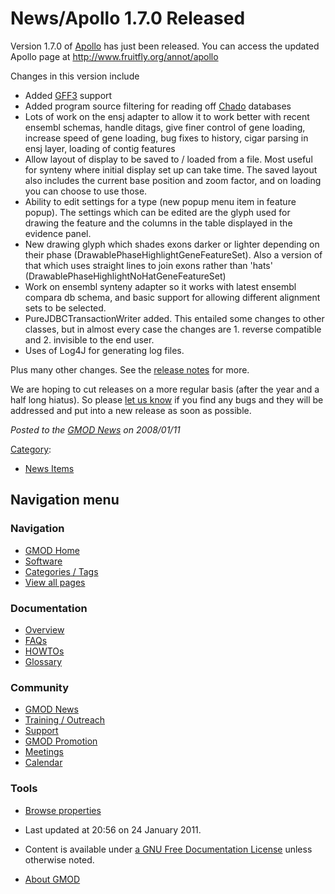 



<span id="top"></span>




# <span dir="auto">News/Apollo 1.7.0 Released</span>









Version 1.7.0 of [Apollo](../Apollo.1 "Apollo") has just been released.
You can access the updated Apollo page at
<a href="http://www.fruitfly.org/annot/apollo" class="external free"
rel="nofollow">http://www.fruitfly.org/annot/apollo</a>

Changes in this version include

- Added [GFF3](../Glossary#GFF "Glossary") support
- Added program source filtering for reading off
  <a href="../Chado" class="mw-redirect" title="Chado">Chado</a>
  databases
- Lots of work on the ensj adapter to allow it to work better with
  recent ensembl schemas, handle ditags, give finer control of gene
  loading, increase speed of gene loading, bug fixes to history, cigar
  parsing in ensj layer, loading of contig features
- Allow layout of display to be saved to / loaded from a file. Most
  useful for synteny where initial display set up can take time. The
  saved layout also includes the current base position and zoom factor,
  and on loading you can choose to use those.
- Ability to edit settings for a type (new popup menu item in feature
  popup). The settings which can be edited are the glyph used for
  drawing the feature and the columns in the table displayed in the
  evidence panel.
- New drawing glyph which shades exons darker or lighter depending on
  their phase (DrawablePhaseHighlightGeneFeatureSet). Also a version of
  that which uses straight lines to join exons rather than 'hats'
  (DrawablePhaseHighlightNoHatGeneFeatureSet)
- Work on ensembl synteny adapter so it works with latest ensembl
  compara db schema, and basic support for allowing different alignment
  sets to be selected.
- PureJDBCTransactionWriter added. This entailed some changes to other
  classes, but in almost every case the changes are 1. reverse
  compatible and 2. invisible to the end user.
- Uses of Log4J for generating log files.

Plus many other changes. See the <a
href="http://gmod.cvs.sourceforge.net/gmod/apollo/doc/release-notes/release-1.7.0-notes?view=markup"
class="external text" rel="nofollow">release notes</a> for more.

We are hoping to cut releases on a more regular basis (after the year
and a half long hiatus). So please [let us
know](../Apollo.1#Contact "Apollo") if you find any bugs and they will
be addressed and put into a new release as soon as possible.

  



*Posted to the [GMOD News](../GMOD_News "GMOD News") on 2008/01/11*






[Category](../Special%3ACategories "Special%3ACategories"):

- [News Items](../Category%3ANews_Items "Category%3ANews Items")






## Navigation menu







<a href="../Main_Page"
style="background-image: url(../../images/GMOD-cogs.png);"
title="Visit the main page"></a>


### Navigation



- <span id="n-GMOD-Home">[GMOD Home](../Main_Page)</span>
- <span id="n-Software">[Software](../GMOD_Components)</span>
- <span id="n-Categories-.2F-Tags">[Categories /
  Tags](../Categories)</span>
- <span id="n-View-all-pages">[View all
  pages](../Special:AllPages)</span>




### Documentation



- <span id="n-Overview">[Overview](../Overview)</span>
- <span id="n-FAQs">[FAQs](../Category%3AFAQ)</span>
- <span id="n-HOWTOs">[HOWTOs](../Category%3AHOWTO)</span>
- <span id="n-Glossary">[Glossary](../Glossary)</span>




### Community



- <span id="n-GMOD-News">[GMOD News](../GMOD_News)</span>
- <span id="n-Training-.2F-Outreach">[Training /
  Outreach](../Training_and_Outreach)</span>
- <span id="n-Support">[Support](../Support)</span>
- <span id="n-GMOD-Promotion">[GMOD Promotion](../GMOD_Promotion)</span>
- <span id="n-Meetings">[Meetings](../Meetings)</span>
- <span id="n-Calendar">[Calendar](../Calendar)</span>




### Tools

- <span id="t-smwbrowselink"><a href="../Special%3ABrowse/News-2FApollo_1.7.0_Released"
  rel="smw-browse">Browse properties</a></span>



- <span id="footer-info-lastmod">Last updated at 20:56 on 24 January
  2011.</span>
<!-- - <span id="footer-info-viewcount">6,542 page views.</span> -->
- <span id="footer-info-copyright">Content is available under
  <a href="http://www.gnu.org/licenses/fdl-1.3.html" class="external"
  rel="nofollow">a GNU Free Documentation License</a> unless otherwise
  noted.</span>

<!-- -->

- <span id="footer-places-about">[About
  GMOD](../GMOD%3AAbout "GMOD%3AAbout")</span>

<!-- -->




